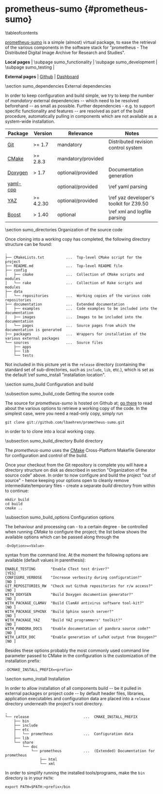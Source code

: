 prometheus-sumo    {#prometheus-sumo}
===============

\tableofcontents

[prometheus-sumo](https://github.com/lbaehren/prometheus-sumo) is a simple
(almost) virtual package, to ease the retrieval of the various components in
the software stack for "prometheus - The Distributed Digital Image Archive for
Research and Studies".

**Local pages** | \subpage sumo_functionality | \subpage sumo_development | \subpage sumo_testing |

**External pages** | [Github](https://github.com/lbaehren/prometheus-sumo) | [Dashboard](http://my.cdash.org/index.php?project=prometheus-sumo)

\section sumo_dependencies External dependencies

In order to keep configuration and build simple, we try to keep the number of
_mandatory_ external dependencies -- which need to be resolved beforehand -- as
small as possible. Further dependencies - e.g. to support specific functionality
and features -- are resolved as part of the build procedure, automatically
pulling in components which are not available as a system-wide installation.

| Package                           | Version   | Relevance | Notes     |
|-----------------------------------|-----------|-----------|-----------|
| [Git](http://git-scm.com)         | >= 1.7    | mandatory | Distributed revision control system |
| [CMake](http://www.cmake.org)     | >= 2.8.3  | mandatory/provided |           |
| [Doxygen](http://www.doxygen.org) | >  1.7    | optional/provided | Documentation generation  |
| [yaml-cpp](http://code.google.com/p/yaml-cpp) |    | optional/provided | \ref yaml parsing |
| [YAZ](http://www.indexdata.com/yaz) | >= 4.2.30 | optional/provided | \ref yaz developer's toolkit for Z39.50 |
| [Boost](http://www.boost.org)     | >  1.40   | optional  | \ref xml  and logfile parsing |

\section sumo_directories Organization of the source code

Once cloning into a working copy has completed, the following directory structure
can be found:

    .
    ├── CMakeLists.txt          ...  Top-level CMake script for the project
    ├── README.md               ...  Top-level README file
    ├── config
    |   ├── cmake               ...  Collection of CMake scripts and modules
    │   └── rake                ...  Collection of Rake scripts and modules
    ├── data
    │   └── repositories        ...  Working copies of the various code repositories
    ├── documentation           ...  Extended documentation
    |   ├── examples            ...  Code examples to be included into the documentation
    |   ├── images              ...  Images to be included into the documentation
    │   └── pages               ...  Source pages from which the documentation is generated
    ├── packages                ...  Wrappers for installation of the various external packages
    └── sources                 ...  Source files
        ├── apps
        ├── lib
        └── tests

Not included in this picture yet is the `release` directory (containing the standard
set of sub-directories, such as `include`, `lib`, etc.), which is set as the default
\ref sumo_install "installation location".


\section sumo_build Configuration and build

\subsection sumo_build_code Getting the source code

The source for _prometheus-sumo_ is hosted on Github at;
[go there](https://github.com/lbaehren/prometheus-sumo) to read about the various
options to retrieve a working copy of the code. In the simplest case, were you
need a read-only copy, simply run

    git clone git://github.com/lbaehren/prometheus-sumo.git

in order to to clone into a local working copy.

\subsection sumo_build_directory Build directory

The _prometheus-sumo_ uses the [CMake](http://www.cmake.org) Cross-Platform
Makefile Generator for configuration and control of the build.

Once your checkout from the Git repository is complete you will have a directory
structure on disk as described in section "Organization of the source code"
above. In order to now configure and build the project "out of source" - hence
keeping your options open to cleanly remove intermediate/temporary files - create
a separate *build* directory from within to continue:

    mkdir build
    cd build
    cmake ..

\subsection sumo_build_options Configuration options

The behaviour and processing can - to a certain degree - be controlled when
running _CMake_ to configure the project; the list below
shows the available options which can be passed along through the

    -D<Option>=<Value>

syntax from the command line. At the moment the following options are available
(default values in parenthesis):

    ENABLE_TESTING       "Enable CTest test driver?"                        [YES]
    CONFIGURE_VERBOSE    "Increase verbosity during configuration?"         [NO ]
    GIT_REPOSITORIES_RW  "Check out Github repositories for r/w access?"    [NO ]
    WITH_DOXYGEN         "Build Doxygen documention generator?"             [NO ]
    WITH_PACKAGE_CLAMAV  "Build ClamAV antivirus software tool-kit?"        [NO ]
    WITH_PACKAGE_SPHINX  "Build Sphinx search server?"                      [NO ]
    WITH_PACKAGE_YAZ     "Build YAZ programmers' toolkit?"                  [NO ]
    WITH_PANDORA_DOCS    "Enable documentation of pandora source code?"     [NO ]
    WITH_LATEX_DOC       "Enable generation of LaTeX output from Doxygen?"  [NO ]

Besides these options probably the most commonly used command line parameter
passed to CMake in the configuration is the customization of the installation
prefix:

    -DCMAKE_INSTALL_PREFIX=<prefix>


\section sumo_install Installation

In order to allow installation of all components build -- be it pulled in external
packages or project code -- by default header files, libraries, application
executables and configuration data are placed into a `release` directory underneath
the project's root directory.

    .
    └── release                         ...  CMAKE_INSTALL_PREFIX
        ├── bin
        ├── include
        ├── etc
        │   └── prometheus              ...  Configuration data
        ├── lib
        └── share
            └── doc
                └── prometheus          ...  (Extended) Documentation for prometheus
                    ├── html
                    └── xml

In order to simplify running the installed tools/programs, make the `bin`
directory is in your `PATH`:

    export PATH=$PATH:<prefix>/bin

